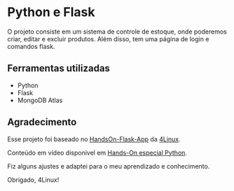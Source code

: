 # Python e Flask

O projeto consiste em um sistema de controle de estoque, onde poderemos criar, editar e excluir produtos. Além disso, tem uma página de login e comandos flask.

## Ferramentas utilizadas

* Python
* Flask
* MongoDB Atlas

## Agradecimento

Esse projeto foi baseado no [HandsOn-Flask-App](https://github.com/4linux/HandsOn-Flask-App) da [4Linux](https://4linux.com.br/).

Conteúdo em vídeo disponível em [Hands-On especial Python](https://www.youtube.com/watch?v=JdFauzd3gFw&list=PLfrzfMwG8umbAwNQdy3y5OqTyyjJn36R4).

Fiz alguns ajustes e adaptei para o meu aprendizado e conhecimento.

Obrigado, 4Linux!
